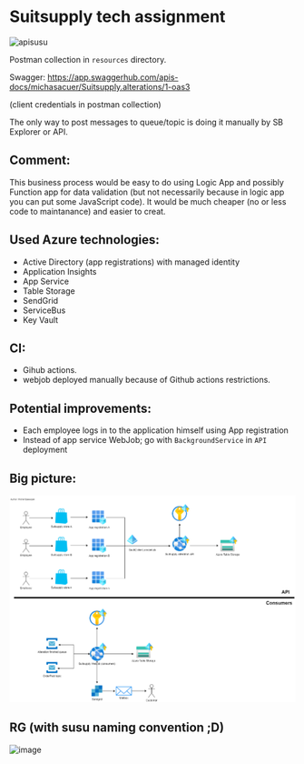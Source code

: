 # Suitsupply tech assignment
![apisusu](https://github.com/michasacuer/suitsupply-tech-assignment/actions/workflows/apisusu.yml/badge.svg)

Postman collection in `resources` directory.

Swagger: https://app.swaggerhub.com/apis-docs/michasacuer/Suitsupply.alterations/1-oas3

(client credentials in postman collection)

The only way to post messages to queue/topic is doing it manually by SB Explorer or API.

## Comment:
This business process would be easy to do using Logic App and possibly Function app for data validation (but not necessarily because in logic app you can put some JavaScript code). It would be much cheaper (no or less code to maintanance) and easier to creat.

## Used Azure technologies:
- Active Directory (app registrations) with managed identity
- Application Insights
- App Service
- Table Storage
- SendGrid
- ServiceBus
- Key Vault

## CI:
- Gihub actions.
- webjob deployed manually because of Github actions restrictions.

## Potential improvements:
- Each employee logs in to the application himself using App registration
- Instead of app service WebJob; go with `BackgroundService` in `API` deployment

## Big picture:

![](https://github.com/michasacuer/suitsupply-tech-assignment/blob/main/resources/bigpicture.png)

## RG (with susu naming convention ;D)

![image](https://user-images.githubusercontent.com/37336963/182036143-b49c8707-da2b-432a-a3b3-9d95b627e9f1.png)

